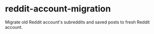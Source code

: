 # reddit-account-migration
Migrate old Reddit account's subreddits and saved posts to fresh Reddit account.
